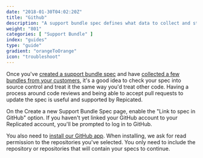 ```yaml
---
date: "2018-01-30T04:02:20Z"
title: "Github"
description: "A support bundle spec defines what data to collect and store in a support bundle."
weight: "801"
categories: [ "Support Bundle" ]
index: "guides"
type: "guide"
gradient: "orangeToOrange"
icon: "troubleshoot"
---
```


Once you've [created a support bundle spec](./spec) and have [collected a few bundles from your customers](./generate), it's a good idea to check your spec into source control and treat it the same way you'd treat other code. Having a process around code reviews and being able to accept pull requests to update the spec is useful and supported by Repicated.

On the Create a new Support Bundle Spec page, enable the "Link to spec in GitHub" option. If you haven't yet linked your GitHub account to your Replicated account, you'll be prompted to log in to GitHub.

You also need to [install our GitHub app](https://github.com/apps/replicated). When installing, we ask for read permission to the repositories you've selected. You only need to include the repository or repositories that will contain your specs to continue.

